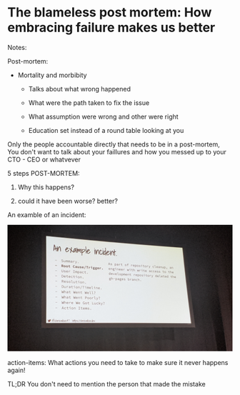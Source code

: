 # The blameless post mortem: How embracing failure makes us better



Notes:



Post-mortem:

- Mortality and morbibity
  
  - Talks about what wrong happened
  
  - What were the path taken to fix the issue
  
  - What assumption were wrong and other were right
  
  - Education set instead of a round table looking at you





Only the people accountable directly that needs to be in a post-mortem, You don't want to talk about your faillures and how you messed up to your CTO - CEO or whatvever



5 steps POST-MORTEM:

1. Why this happens?

2. could it have been worse? better?



An examble of an incident:

![](pictures/IMG_20191117_153916.jpg)



action-items: What actions you need to take to make sure it never happens again!



TL;DR You don't need to mention the person that made the mistake




